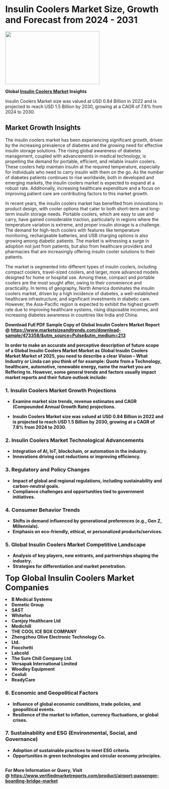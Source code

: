 <H1>Insulin Coolers Market Size, Growth and Forecast from 2024 - 2031</H1><img class="aligncenter size-medium wp-image-584254" src="https://thirdeyenews.in/wp-content/uploads/2024/09/Global-Market-Research-300x168.jpeg" alt="" width="300" height="168" /><p><strong>Global&nbsp;<a href="https://www.marketsizeandtrends.com/download-sample/473358/&amp;utm_source=Pulse&amp;utm_medium=213">Insulin Coolers Market</a> Insights</strong></p><p>Insulin Coolers Market size was valued at USD 0.84 Billion in 2022 and is projected to reach USD 1.5 Billion by 2030, growing at a CAGR of 7.8% from 2024 to 2030.</p><p><h2>Market Growth Insights</h2> <p>The insulin coolers market has been experiencing significant growth, driven by the increasing prevalence of diabetes and the growing need for effective insulin storage solutions. The rising global awareness of diabetes management, coupled with advancements in medical technology, is propelling the demand for portable, efficient, and reliable insulin coolers. These coolers help maintain insulin at the required temperature, especially for individuals who need to carry insulin with them on the go. As the number of diabetes patients continues to rise worldwide, both in developed and emerging markets, the insulin coolers market is expected to expand at a robust rate. Additionally, increasing healthcare expenditure and a focus on improving patient care are contributing factors to this market growth.</p> <p><strong></strong></p> <p>In recent years, the insulin coolers market has benefited from innovations in product design, with cooler options that cater to both short-term and long-term insulin storage needs. Portable coolers, which are easy to use and carry, have gained considerable traction, particularly in regions where the temperature variation is extreme, and proper insulin storage is a challenge. The demand for high-tech coolers with features like temperature monitoring, rechargeable batteries, and USB charging options is also growing among diabetic patients. The market is witnessing a surge in adoption not just from patients, but also from healthcare providers and pharmacies that are increasingly offering insulin cooler solutions to their patients.</p> <p>The market is segmented into different types of insulin coolers, including compact coolers, travel-sized coolers, and larger, more advanced models designed for home or hospital use. Among these, compact and portable coolers are the most sought after, owing to their convenience and practicality. In terms of geography, North America dominates the insulin coolers market, driven by a high incidence of diabetes, a well-established healthcare infrastructure, and significant investments in diabetic care. However, the Asia-Pacific region is expected to exhibit the highest growth rate due to improving healthcare systems, rising disposable incomes, and increasing diabetes awareness in countries like India and China.</p> <p><strong></p><p><span class=""><strong>Download Full PDF Sample Copy of Global Insulin Coolers Market Report</strong> @ <a href="https://www.marketsizeandtrends.com/download-sample/473358/&amp;utm_source=Pulse&amp;utm_medium=213" target="_blank">https://www.marketsizeandtrends.com/download-sample/473358/&amp;utm_source=Pulse&amp;utm_medium=213</a></span></p><p>In order to make an accurate and perceptive description of future scope of a Global&nbsp;Insulin Coolers Market Market as Global&nbsp;Insulin Coolers Market Market of 2025, you need to describe a clear Vision &ndash; What Industry or Linda can you think of for example: Quote from a Technology, healthcare, automotive, renewable energy, name the market you are Reffering to. However, some general trends and factors usually impact market reports and their future outlook include:</p><h3>1.&nbsp;<strong>Insulin Coolers Market Growth Projections</strong></h3><ul><li>Examine market size trends, revenue estimates and CAGR (Compounded Annual Growth Rate) projections.</li><li><p>Insulin Coolers Market size was valued at USD 0.84 Billion in 2022 and is projected to reach USD 1.5 Billion by 2030, growing at a CAGR of 7.8% from 2024 to 2030.</p></li></ul><h3>2.&nbsp;<strong>Insulin Coolers Market Technological Advancements</strong></h3><ul><li>Integration of AI, IoT, blockchain, or automation in the industry.</li><li>Innovations driving cost reductions or improving efficiency.</li></ul><h3>3.&nbsp;<strong>Regulatory and Policy Changes</strong></h3><ul><li>Impact of global and regional regulations, including sustainability and carbon-neutral goals.</li><li>Compliance challenges and opportunities tied to government initiatives.</li></ul><h3>4.&nbsp;<strong>Consumer Behavior Trends</strong></h3><ul><li>Shifts in demand influenced by generational preferences (e.g., Gen Z, Millennials).</li><li>Emphasis on eco-friendly, ethical, or personalized products/services.</li></ul><h3>5.&nbsp;<strong>Global Insulin Coolers Market Competitive Landscape</strong></h3><ul><li>Analysis of key players, new entrants, and partnerships shaping the industry.</li><li>Strategies for differentiation and market penetration.</li></ul><p data-pm-slice="1 1 []"><span style="color: inherit; font-family: inherit; font-size: 25px;">Top Global Insulin Coolers Market Companies</span></p><div class="" data-test-id=""><p><li>B Medical Systems</li><li> Dometic Group</li><li> SAST</li><li> Whitefox</li><li> Carejoy Healthcare Ltd</li><li> Medichill</li><li> THE COOL ICE BOX COMPANY</li><li> Zhengzhou Olive Electronic Technology Co.</li><li> Ltd.</li><li> Fiocchetti</li><li> Labcold</li><li> The Sure Chill Company Ltd.</li><li> Versapak International Limited</li><li> Woodley Equipment</li><li> Cooluli</li><li> ReadyCare</li></p></div><h3>6.&nbsp;<strong>Economic and Geopolitical Factors</strong></h3><ul><li>Influence of global economic conditions, trade policies, and geopolitical events.</li><li>Resilience of the market to inflation, currency fluctuations, or global crises.</li></ul><h3>7.&nbsp;<strong>Sustainability and ESG (Environmental, Social, and Governance)</strong></h3><ul><li>Adoption of sustainable practices to meet ESG criteria.</li><li>Opportunities in green technologies and circular economy principles.</li></ul><h2><strong style="font-size: 14px;">For More Information or Query, Visit @&nbsp;</strong><a style="background-color: #ffffff; font-size: 14px;" href="https://www.marketsizeandtrends.com/report/insulin-coolers-market/" target="_blank">https://www.verifiedmarketreports.com/product/airport-passenger-boarding-bridge-market</a></h2>
